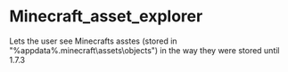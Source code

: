 # Minecraft_asset_explorer
Lets the user see Minecrafts asstes (stored in "%appdata%\.minecraft\assets\objects\") in the way they were stored until 1.7.3

